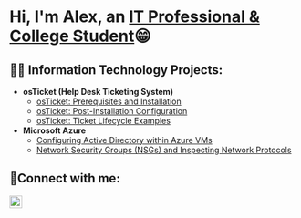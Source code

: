 <h1>Hi, I'm Alex, an <a href="https://www.linkedin.com/in/alex-adan-b79521344/">IT Professional & College Student</a>😁</h1>

<h2>👨‍💻 Information Technology Projects:</h2>

- <b>osTicket (Help Desk Ticketing System)</b>
  - [osTicket: Prerequisites and Installation](https://github.com/alex-adan/osticket-prereqs)
  - [osTicket: Post-Installation Configuration](https://github.com/alex-adan/post-install-config)
  - [osTicket: Ticket Lifecycle Examples](https://github.com/alex-adan/ticket-lifecycle)
- <b>Microsoft Azure</b>
  - [Configuring Active Directory within Azure VMs](https://github.com/alex-adan/configure-ad)
  - [Network Security Groups (NSGs) and Inspecting Network Protocols](https://github.com/alex-adan/azure-network-protocols)

<h2>🤝Connect with me:</h2>

[<img align="left" alt="Alex | LinkedIn" width="22px" src="https://cdn.jsdelivr.net/npm/simple-icons@v3/icons/linkedin.svg" />][linkedin]

[linkedin]: https://www.linkedin.com/in/alex-adan-b79521344/
